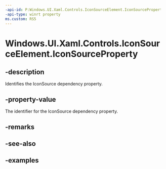 ```yaml
---
-api-id: P:Windows.UI.Xaml.Controls.IconSourceElement.IconSourceProperty
-api-type: winrt property
ms.custom: RS5
---
```


<!-- Property syntax.
public DependencyProperty IconSourceProperty { get; }
-->

# Windows.UI.Xaml.Controls.IconSourceElement.IconSourceProperty

## -description

Identifies the IconSource dependency property.



## -property-value

The identifier for the IconSource dependency property.

## -remarks

## -see-also

## -examples

